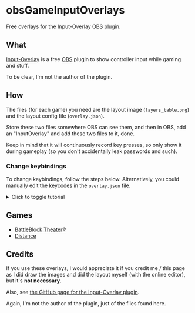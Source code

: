 # obsGameInputOverlays

Free overlays for the Input-Overlay OBS plugin.

## What

[Input-Overlay](https://obsproject.com/forum/resources/input-overlay.552/ "Official plugin page") is a free [OBS](https://obsproject.com/ "Official OBS website") plugin to show controller input while gaming and stuff.

To be clear, I'm not the author of the plugin.

## How

The files (for each game) you need are the layout image (`layers_table.png`) and the layout config file (`overlay.json`).

Store these two files somewhere OBS can see them, and then in OBS, add an "InputOverlay" and add these two files to it, done.

Keep in mind that it will continuously record key presses, so only show it during gameplay (so you don't accidentally leak passwords and such).

### Change keybindings

To change keybindings, follow the steps below. Alternatively, you could manually edit the [keycodes](https://github.com/univrsal/input-overlay/wiki#where-are-the-keycodes "Official plugin FAQ - Where are the keycodes?") in the `overlay.json` file.

<details closed><summary>Click to toggle tutorial</summary>

1. Put both files (`layers_table.png` and `overlay.json`) in the [online editor](https://univrsal.github.io/input-overlay/cct/ "Official online config file editor").
2. To move on the canvas, use _right mouse click_ and to stop moving _middle mouse click_.
3. Click on an image and select __"Edit selected element"__ on the right.
4. Then on the left, make sure __"Record keycode"__ is checked, then click on the input field next to __"Keycode"__ and press the key you want for it. To apply, hit OK.
5. When you're all done, select __"Export to JSON"__, and now that's your new config file (replaces `overlay.json`) with your custom keybindings.

</details>

## Games

- [BattleBlock Theater®](./battleblocktheater/README.md#what "Open README for BattleBlock Theater® overlay")
- [Distance](./distance/README.md#what "Open README for Distance overlay")

## Credits

If you use these overlays, I would appreciate it if you credit me / this page as I did draw the images and did the layout myself (with the online editor), but it's __not necessary__.

Also, see [the GitHub page for the Input-Overlay plugin](https://github.com/univrsal/input-overlay "GitHub repository of the Input-Overlay plugin").

Again, I'm not the author of the plugin, just of the files found here.
